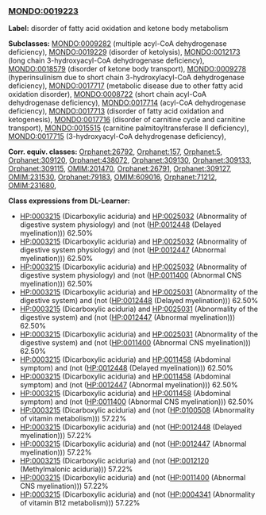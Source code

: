 
### [MONDO:0019223](http://purl.obolibrary.org/obo/MONDO_0019223)
**Label:** disorder of fatty acid oxidation and ketone body metabolism

**Subclasses:** [MONDO:0009282](http://purl.obolibrary.org/obo/MONDO_0009282) (multiple acyl-CoA dehydrogenase deficiency), [MONDO:0019229](http://purl.obolibrary.org/obo/MONDO_0019229) (disorder of ketolysis), [MONDO:0012173](http://purl.obolibrary.org/obo/MONDO_0012173) (long chain 3-hydroxyacyl-CoA dehydrogenase deficiency), [MONDO:0018579](http://purl.obolibrary.org/obo/MONDO_0018579) (disorder of ketone body transport), [MONDO:0009278](http://purl.obolibrary.org/obo/MONDO_0009278) (hyperinsulinism due to short chain 3-hydroxylacyl-CoA dehydrogenase deficiency), [MONDO:0017717](http://purl.obolibrary.org/obo/MONDO_0017717) (metabolic disease due to other fatty acid oxidation disorder), [MONDO:0008722](http://purl.obolibrary.org/obo/MONDO_0008722) (short chain acyl-CoA dehydrogenase deficiency), [MONDO:0017714](http://purl.obolibrary.org/obo/MONDO_0017714) (acyl-CoA dehydrogenase deficiency), [MONDO:0017713](http://purl.obolibrary.org/obo/MONDO_0017713) (disorder of fatty acid oxidation and ketogenesis), [MONDO:0017716](http://purl.obolibrary.org/obo/MONDO_0017716) (disorder of carnitine cycle and carnitine transport), [MONDO:0015515](http://purl.obolibrary.org/obo/MONDO_0015515) (carnitine palmitoyltransferase II deficiency), [MONDO:0017715](http://purl.obolibrary.org/obo/MONDO_0017715) (3-hydroxyacyl-CoA dehydrogenase deficiency), 

**Corr. equiv. classes:** [Orphanet:26792](http://www.orpha.net/ORDO/Orphanet_26792), [Orphanet:157](http://www.orpha.net/ORDO/Orphanet_157), [Orphanet:5](http://www.orpha.net/ORDO/Orphanet_5), [Orphanet:309120](http://www.orpha.net/ORDO/Orphanet_309120), [Orphanet:438072](http://www.orpha.net/ORDO/Orphanet_438072), [Orphanet:309130](http://www.orpha.net/ORDO/Orphanet_309130), [Orphanet:309133](http://www.orpha.net/ORDO/Orphanet_309133), [Orphanet:309115](http://www.orpha.net/ORDO/Orphanet_309115), [OMIM:201470](http://purl.obolibrary.org/obo/OMIM_201470), [Orphanet:26791](http://www.orpha.net/ORDO/Orphanet_26791), [Orphanet:309127](http://www.orpha.net/ORDO/Orphanet_309127), [OMIM:231530](http://purl.obolibrary.org/obo/OMIM_231530), [Orphanet:79183](http://www.orpha.net/ORDO/Orphanet_79183), [OMIM:609016](http://purl.obolibrary.org/obo/OMIM_609016), [Orphanet:71212](http://www.orpha.net/ORDO/Orphanet_71212), [OMIM:231680](http://purl.obolibrary.org/obo/OMIM_231680), 

**Class expressions from DL-Learner:**

- [HP:0003215](http://purl.obolibrary.org/obo/HP_0003215) (Dicarboxylic aciduria) and [HP:0025032](http://purl.obolibrary.org/obo/HP_0025032) (Abnormality of digestive system physiology) and (not ([HP:0012448](http://purl.obolibrary.org/obo/HP_0012448) (Delayed myelination))) 62.50%
- [HP:0003215](http://purl.obolibrary.org/obo/HP_0003215) (Dicarboxylic aciduria) and [HP:0025032](http://purl.obolibrary.org/obo/HP_0025032) (Abnormality of digestive system physiology) and (not ([HP:0012447](http://purl.obolibrary.org/obo/HP_0012447) (Abnormal myelination))) 62.50%
- [HP:0003215](http://purl.obolibrary.org/obo/HP_0003215) (Dicarboxylic aciduria) and [HP:0025032](http://purl.obolibrary.org/obo/HP_0025032) (Abnormality of digestive system physiology) and (not ([HP:0011400](http://purl.obolibrary.org/obo/HP_0011400) (Abnormal CNS myelination))) 62.50%
- [HP:0003215](http://purl.obolibrary.org/obo/HP_0003215) (Dicarboxylic aciduria) and [HP:0025031](http://purl.obolibrary.org/obo/HP_0025031) (Abnormality of the digestive system) and (not ([HP:0012448](http://purl.obolibrary.org/obo/HP_0012448) (Delayed myelination))) 62.50%
- [HP:0003215](http://purl.obolibrary.org/obo/HP_0003215) (Dicarboxylic aciduria) and [HP:0025031](http://purl.obolibrary.org/obo/HP_0025031) (Abnormality of the digestive system) and (not ([HP:0012447](http://purl.obolibrary.org/obo/HP_0012447) (Abnormal myelination))) 62.50%
- [HP:0003215](http://purl.obolibrary.org/obo/HP_0003215) (Dicarboxylic aciduria) and [HP:0025031](http://purl.obolibrary.org/obo/HP_0025031) (Abnormality of the digestive system) and (not ([HP:0011400](http://purl.obolibrary.org/obo/HP_0011400) (Abnormal CNS myelination))) 62.50%
- [HP:0003215](http://purl.obolibrary.org/obo/HP_0003215) (Dicarboxylic aciduria) and [HP:0011458](http://purl.obolibrary.org/obo/HP_0011458) (Abdominal symptom) and (not ([HP:0012448](http://purl.obolibrary.org/obo/HP_0012448) (Delayed myelination))) 62.50%
- [HP:0003215](http://purl.obolibrary.org/obo/HP_0003215) (Dicarboxylic aciduria) and [HP:0011458](http://purl.obolibrary.org/obo/HP_0011458) (Abdominal symptom) and (not ([HP:0012447](http://purl.obolibrary.org/obo/HP_0012447) (Abnormal myelination))) 62.50%
- [HP:0003215](http://purl.obolibrary.org/obo/HP_0003215) (Dicarboxylic aciduria) and [HP:0011458](http://purl.obolibrary.org/obo/HP_0011458) (Abdominal symptom) and (not ([HP:0011400](http://purl.obolibrary.org/obo/HP_0011400) (Abnormal CNS myelination))) 62.50%
- [HP:0003215](http://purl.obolibrary.org/obo/HP_0003215) (Dicarboxylic aciduria) and (not ([HP:0100508](http://purl.obolibrary.org/obo/HP_0100508) (Abnormality of vitamin metabolism))) 57.22%
- [HP:0003215](http://purl.obolibrary.org/obo/HP_0003215) (Dicarboxylic aciduria) and (not ([HP:0012448](http://purl.obolibrary.org/obo/HP_0012448) (Delayed myelination))) 57.22%
- [HP:0003215](http://purl.obolibrary.org/obo/HP_0003215) (Dicarboxylic aciduria) and (not ([HP:0012447](http://purl.obolibrary.org/obo/HP_0012447) (Abnormal myelination))) 57.22%
- [HP:0003215](http://purl.obolibrary.org/obo/HP_0003215) (Dicarboxylic aciduria) and (not ([HP:0012120](http://purl.obolibrary.org/obo/HP_0012120) (Methylmalonic aciduria))) 57.22%
- [HP:0003215](http://purl.obolibrary.org/obo/HP_0003215) (Dicarboxylic aciduria) and (not ([HP:0011400](http://purl.obolibrary.org/obo/HP_0011400) (Abnormal CNS myelination))) 57.22%
- [HP:0003215](http://purl.obolibrary.org/obo/HP_0003215) (Dicarboxylic aciduria) and (not ([HP:0004341](http://purl.obolibrary.org/obo/HP_0004341) (Abnormality of vitamin B12 metabolism))) 57.22%


